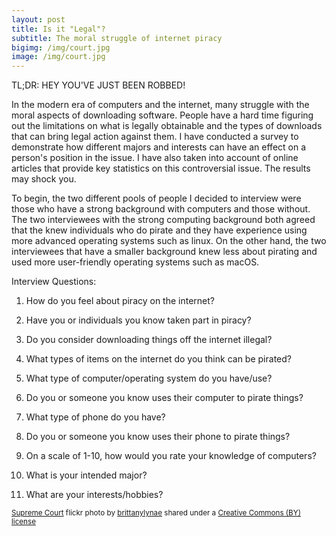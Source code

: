 ```yaml
---
layout: post
title: Is it "Legal"?
subtitle: The moral struggle of internet piracy
bigimg: /img/court.jpg
image: /img/court.jpg
---
```

TL;DR: HEY YOU'VE JUST BEEN ROBBED!


In the modern era of computers and the internet, many struggle with the moral aspects of downloading software. People have a hard time figuring out the limitations on what is legally obtainable and the types of downloads that can bring legal action against them. I have conducted a survey to demonstrate how different majors and interests can have an effect on a person's position in the issue. I have also taken into account of online articles that provide key statistics on this controversial issue. The results may shock you.

To begin, the two different pools of people I decided to interview were those who have a strong background with computers and those without. The two interviewees with the strong computing background both agreed that the knew individuals who do pirate and they have experience using more advanced operating systems such as linux. On the other hand, the two interviewees that have a smaller background knew less about pirating and used more user-friendly operating systems such as macOS. 





Interview Questions:

1. How do you feel about piracy on the internet?

2. Have you or individuals you know taken part in piracy?

3. Do you consider downloading things off the internet illegal?

4. What types of items on the internet do you think can be pirated?

5. What type of computer/operating system do you have/use?

6. Do you or someone you know uses their computer to pirate things?

7. What type of phone do you have?

8. Do you or someone you know uses their phone to pirate things?

9. On a scale of 1-10, how would you rate your knowledge of computers?

10. What is your intended major?

11. What are your interests/hobbies?


<small><a title="Supreme Court" href="https://flickr.com/photos/brittanylynae/2250989363">Supreme Court</a> flickr photo by <a href="https://flickr.com/people/brittanylynae">brittanylynae</a> shared under a <a href="https://creativecommons.org/licenses/by/2.0/">Creative Commons (BY) license</a> </small>
